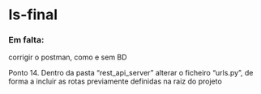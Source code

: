 # Is-final


### Em falta: 
corrigir o postman, como e sem BD

Ponto 14. 
Dentro da pasta “rest_api_server” alterar o ficheiro “urls.py”, de forma a incluir as
rotas previamente definidas na raiz do projeto